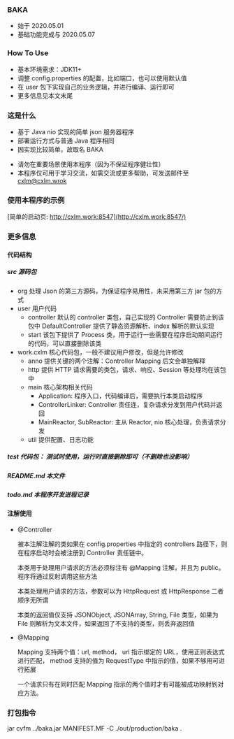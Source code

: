 ### BAKA
  * 始于 2020.05.01
  * 基础功能完成与 2020.05.07

### How To Use
  * 基本环境需求：JDK11+
  * 调整 config.properties 的配置，比如端口，也可以使用默认值
  * 在 user 包下实现自己的业务逻辑，并进行编译、运行即可
  * 更多信息见本文末尾

### 这是什么
  - 基于 Java nio 实现的简单 json 服务器程序
  - 部署运行方式与普通 Java 程序相同
  - 因实现比较简单，故取名 BAKA
  
  + 请勿在重要场景使用本程序（因为不保证程序健壮性）
  + 本程序仅可用于学习交流，如需交流或更多帮助，可发送邮件至 cxlm@cxlm.wrok
  
### 使用本程序的示例

  [简单的启动页: http://cxlm.work:8547](http://cxlm.work:8547/)
  
### 更多信息

#### 代码结构

##### src 源码包
+ org 处理 Json 的第三方源码，为保证程序易用性，未采用第三方 jar 包的方式
+ user 用户代码
  + controller 默认的 controller 类包，自己实现的 Controller 需要防止到该包中 DefaultController 提供了静态资源解析、index 解析的默认实现
  + start 该包下提供了 Process 类，用于运行一些需要在程序启动期间运行的代码，可以直接删除该类
+ work.cxlm 核心代码包，一般不建议用户修改，但是允许修改
  + anno 提供关键的两个注解：Controller Mapping 后文会单独解释
  + http 提供 HTTP 请求需要的类包，请求、响应、Session 等处理均在该包中
  + main 核心架构相关代码
    + Application: 程序入口，代码编译后，需要执行本类启动程序
    + ControllerLinker: Controller 责任连，复杂请求分发到用户代码并返回
    + MainReactor, SubReactor: 主从 Reactor, nio 核心处理，负责请求分发
  + util 提供配置、日志功能
  
##### test 代码包： 测试时使用，运行时直接删除即可（不删除也没影响）
##### README.md 本文件
##### todo.md 本程序开发进程记录

#### 注解使用

+ @Controller 

  被本注解注解的类如果在 config.properties 中指定的 controllers 路径下，则在程序启动时会被注册到 Controller 责任链中。
  
  本类用于处理用户请求的方法必须标注有 @Mapping 注解，并且为 public。程序将通过反射调用这些方法
  
  本类处理用户请求的方法，参数可以为 HttpRequest 或 HttpResponse 二者顺序无所谓
  
  本类的返回值仅支持 JSONObject, JSONArray, String, File 类型，如果为 File 则解析为文本文件，如果返回了不支持的类型，则丢弃返回值
  
+ @Mapping

  Mapping 支持两个值：url, method， url 指示绑定的 URL，使用正则表达式进行匹配， method 支持的值为 RequestType 中指示的值，如果不够用可进行拓展
  
  一个请求只有在同时匹配 Mapping 指示的两个值时才有可能被成功映射到对应方法。
  
### 打包指令

jar cvfm ../baka.jar MANIFEST.MF -C ./out/production/baka .
  